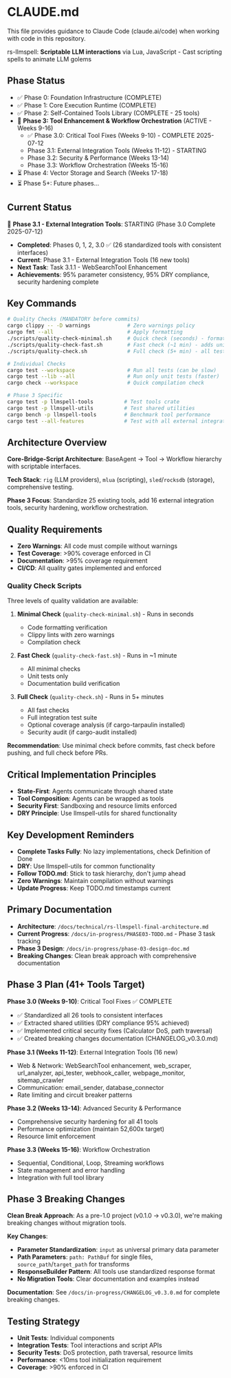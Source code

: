 # CLAUDE.md

This file provides guidance to Claude Code (claude.ai/code) when working with code in this repository.

rs-llmspell: **Scriptable LLM interactions** via Lua, JavaScript - Cast scripting spells to animate LLM golems
## Phase Status
- ✅ Phase 0: Foundation Infrastructure (COMPLETE)
- ✅ Phase 1: Core Execution Runtime (COMPLETE)
- ✅ Phase 2: Self-Contained Tools Library (COMPLETE - 25 tools)
- 🚀 **Phase 3: Tool Enhancement & Workflow Orchestration** (ACTIVE - Weeks 9-16)
  - ✅ Phase 3.0: Critical Tool Fixes (Weeks 9-10) - COMPLETE 2025-07-12
  - Phase 3.1: External Integration Tools (Weeks 11-12) - STARTING
  - Phase 3.2: Security & Performance (Weeks 13-14)
  - Phase 3.3: Workflow Orchestration (Weeks 15-16)
- ⏳ Phase 4: Vector Storage and Search (Weeks 17-18)
- ⏳ Phase 5+: Future phases...

## Current Status

🚀 **Phase 3.1 - External Integration Tools**: STARTING (Phase 3.0 Complete 2025-07-12)
- **Completed**: Phases 0, 1, 2, 3.0 ✅ (26 standardized tools with consistent interfaces)
- **Current**: Phase 3.1 - External Integration Tools (16 new tools)
- **Next Task**: Task 3.1.1 - WebSearchTool Enhancement
- **Achievements**: 95% parameter consistency, 95% DRY compliance, security hardening complete

## Key Commands

```bash
# Quality Checks (MANDATORY before commits)
cargo clippy -- -D warnings            # Zero warnings policy
cargo fmt --all                        # Apply formatting
./scripts/quality-check-minimal.sh     # Quick check (seconds) - formatting, clippy, compilation
./scripts/quality-check-fast.sh        # Fast check (~1 min) - adds unit tests & docs
./scripts/quality-check.sh             # Full check (5+ min) - all tests & coverage

# Individual Checks
cargo test --workspace                 # Run all tests (can be slow)
cargo test --lib --all                 # Run only unit tests (faster)
cargo check --workspace                # Quick compilation check

# Phase 3 Specific
cargo test -p llmspell-tools          # Test tools crate
cargo test -p llmspell-utils          # Test shared utilities
cargo bench -p llmspell-tools         # Benchmark tool performance
cargo test --all-features             # Test with all external integrations
```

## Architecture Overview

**Core-Bridge-Script Architecture**: BaseAgent → Tool → Workflow hierarchy with scriptable interfaces.

**Tech Stack**: `rig` (LLM providers), `mlua` (scripting), `sled`/`rocksdb` (storage), comprehensive testing.

**Phase 3 Focus**: Standardize 25 existing tools, add 16 external integration tools, security hardening, workflow orchestration.

## Quality Requirements

- **Zero Warnings**: All code must compile without warnings
- **Test Coverage**: >90% coverage enforced in CI
- **Documentation**: >95% coverage requirement
- **CI/CD**: All quality gates implemented and enforced

### Quality Check Scripts

Three levels of quality validation are available:

1. **Minimal Check** (`quality-check-minimal.sh`) - Runs in seconds
   - Code formatting verification
   - Clippy lints with zero warnings
   - Compilation check
   
2. **Fast Check** (`quality-check-fast.sh`) - Runs in ~1 minute
   - All minimal checks
   - Unit tests only
   - Documentation build verification
   
3. **Full Check** (`quality-check.sh`) - Runs in 5+ minutes
   - All fast checks
   - Full integration test suite
   - Optional coverage analysis (if cargo-tarpaulin installed)
   - Security audit (if cargo-audit installed)

**Recommendation**: Use minimal check before commits, fast check before pushing, and full check before PRs.

## Critical Implementation Principles

- **State-First**: Agents communicate through shared state
- **Tool Composition**: Agents can be wrapped as tools
- **Security First**: Sandboxing and resource limits enforced
- **DRY Principle**: Use llmspell-utils for shared functionality

## Key Development Reminders

- **Complete Tasks Fully**: No lazy implementations, check Definition of Done
- **DRY**: Use llmspell-utils for common functionality
- **Follow TODO.md**: Stick to task hierarchy, don't jump ahead
- **Zero Warnings**: Maintain compilation without warnings
- **Update Progress**: Keep TODO.md timestamps current

## Primary Documentation

- **Architecture**: `/docs/technical/rs-llmspell-final-architecture.md`
- **Current Progress**: `/docs/in-progress/PHASE03-TODO.md` - Phase 3 task tracking
- **Phase 3 Design**: `/docs/in-progress/phase-03-design-doc.md`
- **Breaking Changes**: Clean break approach with comprehensive documentation

## Phase 3 Plan (41+ Tools Target)

**Phase 3.0 (Weeks 9-10)**: Critical Tool Fixes ✅ COMPLETE
- ✅ Standardized all 26 tools to consistent interfaces
- ✅ Extracted shared utilities (DRY compliance 95% achieved)
- ✅ Implemented critical security fixes (Calculator DoS, path traversal)
- ✅ Created breaking changes documentation (CHANGELOG_v0.3.0.md)

**Phase 3.1 (Weeks 11-12)**: External Integration Tools (16 new)
- Web & Network: WebSearchTool enhancement, web_scraper, url_analyzer, api_tester, webhook_caller, webpage_monitor, sitemap_crawler
- Communication: email_sender, database_connector
- Rate limiting and circuit breaker patterns

**Phase 3.2 (Weeks 13-14)**: Advanced Security & Performance
- Comprehensive security hardening for all 41 tools
- Performance optimization (maintain 52,600x target)
- Resource limit enforcement

**Phase 3.3 (Weeks 15-16)**: Workflow Orchestration
- Sequential, Conditional, Loop, Streaming workflows
- State management and error handling
- Integration with full tool library

## Phase 3 Breaking Changes

**Clean Break Approach**: As a pre-1.0 project (v0.1.0 → v0.3.0), we're making breaking changes without migration tools.

**Key Changes**:
- **Parameter Standardization**: `input` as universal primary data parameter
- **Path Parameters**: `path: PathBuf` for single files, `source_path`/`target_path` for transforms
- **ResponseBuilder Pattern**: All tools use standardized response format
- **No Migration Tools**: Clear documentation and examples instead

**Documentation**: See `/docs/in-progress/CHANGELOG_v0.3.0.md` for complete breaking changes.

## Testing Strategy

- **Unit Tests**: Individual components
- **Integration Tests**: Tool interactions and script APIs  
- **Security Tests**: DoS protection, path traversal, resource limits
- **Performance**: <10ms tool initialization requirement
- **Coverage**: >90% enforced in CI